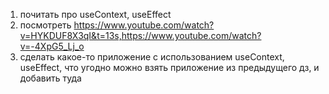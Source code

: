1. почитать про useContext, useEffect
2. посмотреть https://www.youtube.com/watch?v=HYKDUF8X3qI&t=13s,https://www.youtube.com/watch?v=-4XpG5_Lj_o
3. сделать какое-то приложение с использованием useContext, useEffect, что угодно
   можно взять приложение из предыдущего дз, и добавить туда
